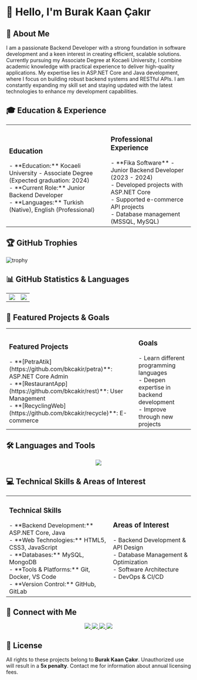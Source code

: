 # 👋 Hello, I'm Burak Kaan Çakır

## 🚀 About Me
I am a passionate Backend Developer with a strong foundation in software development and a keen interest in creating efficient, scalable solutions. Currently pursuing my Associate Degree at Kocaeli University, I combine academic knowledge with practical experience to deliver high-quality applications. My expertise lies in ASP.NET Core and Java development, where I focus on building robust backend systems and RESTful APIs. I am constantly expanding my skill set and staying updated with the latest technologies to enhance my development capabilities.

## 🎓 Education & Experience
<table>
  <tr>
    <td>
      <h3>Education</h3>
      - **Education:** Kocaeli University - Associate Degree (Expected graduation: 2024)<br>
      - **Current Role:** Junior Backend Developer<br>
      - **Languages:** Turkish (Native), English (Professional)
    </td>
    <td>
      <h3>Professional Experience</h3>
      - **Fika Software** - Junior Backend Developer (2023 - 2024)<br>
      - Developed projects with ASP.NET Core<br>
      - Supported e-commerce API projects<br>
      - Database management (MSSQL, MySQL)
    </td>
  </tr>
</table>

## 🏆 GitHub Trophies
![trophy](https://github-profile-trophy.vercel.app/?username=bkcakir&theme=radical&no-frame=false&no-bg=true&margin-w=4)

## 📊 GitHub Statistics & Languages
<table>
  <tr>
    <td>
      <img src="https://github-readme-stats.vercel.app/api?username=bkcakir&show_icons=true&theme=radical" />
    </td>
    <td>
      <img src="https://github-readme-stats.vercel.app/api/top-langs/?username=bkcakir&theme=radical&layout=compact&langs_count=8" />
    </td>
  </tr>
</table>

## 📂 Featured Projects & Goals
<table>
  <tr>
    <td>
      <h3>Featured Projects</h3>
      - **[PetraAtik](https://github.com/bkcakir/petra)**: ASP.NET Core Admin<br>
      - **[RestaurantApp](https://github.com/bkcakir/rest)**: User Management<br>
      - **[RecyclingWeb](https://github.com/bkcakir/recycle)**: E-commerce
    </td>
    <td>
      <h3>Goals</h3>
      - Learn different programming languages<br>
      - Deepen expertise in backend development<br>
      - Improve through new projects
    </td>
  </tr>
</table>

## 🛠️ Languages and Tools
<div align="center">
  <img src="https://skillicons.dev/icons?i=java,js,html,css,dotnet,cs,mysql,mongodb,git,docker,vscode,github" />
</div>

## 💻 Technical Skills & Areas of Interest
<table>
  <tr>
    <td>
      <h3>Technical Skills</h3>
      - **Backend Development:** ASP.NET Core, Java<br>
      - **Web Technologies:** HTML5, CSS3, JavaScript<br>
      - **Databases:** MySQL, MongoDB<br>
      - **Tools & Platforms:** Git, Docker, VS Code<br>
      - **Version Control:** GitHub, GitLab
    </td>
    <td>
      <h3>Areas of Interest</h3>
      - Backend Development & API Design<br>
      - Database Management & Optimization<br>
      - Software Architecture<br>
      - DevOps & CI/CD
    </td>
  </tr>
</table>

## 🤝 Connect with Me
<div align="center">
  <a href="https://github.com/bkcakir" target="_blank">
    <img src="https://img.shields.io/badge/GitHub-100000?style=for-the-badge&logo=github&logoColor=white" />
  </a>
  <a href="https://linkedin.com/in/burakcakir" target="_blank">
    <img src="https://img.shields.io/badge/LinkedIn-0077B5?style=for-the-badge&logo=linkedin&logoColor=white" />
  </a>
  <a href="mailto:burak.kaan@domain.com" target="_blank">
    <img src="https://img.shields.io/badge/Gmail-D14836?style=for-the-badge&logo=gmail&logoColor=white" />
  </a>
  <a href="https://twitter.com/bkcakir" target="_blank">
    <img src="https://img.shields.io/badge/Twitter-1DA1F2?style=for-the-badge&logo=twitter&logoColor=white" />
  </a>
</div>

## 📝 License
All rights to these projects belong to **Burak Kaan Çakır**. Unauthorized use will result in a **5x penalty**. Contact me for information about annual licensing fees.
